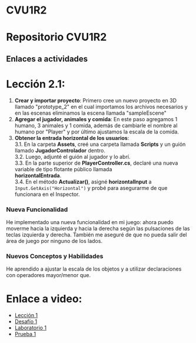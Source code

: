 # CVU1R2

# Repositorio CVU1R2

## Enlaces a actividades

# Lección 2.1: 
1. **Crear y importar proyecto**: Primero cree un nuevo proyecto en 3D llamado "prototype_2" en el cual importamos los archivos necesarios y en las escenas eliminamos la escena llamada "sampleEscene"
2. **Agregar el jugador, animales y comida**: En este paso agregamos 1 humano, 3 animales y 1 comida, además de cambiarle el nombre al humano por "Player" y por último ajustamos la escala de la comida.
3. **Obtener la entrada horizontal de los usuarios**: \
  3.1. En la carpeta **Assets**, creé una carpeta llamada **Scripts** y un guión llamado **JugadorControlador** dentro. \
  3.2. Luego, adjunté el guión al jugador y lo abrí. \
  3.3. En la parte superior de **PlayerController.cs**, declaré una nueva variable de tipo flotante público llamada     
  **horizontalEntrada**. \
  3.4. En el método **Actualizar()**, asigné **horizontalInput** a `Input.GetAxis("Horizontal")` y probé para asegurarme de que funcionara
     en el Inspector. 



### Nueva Funcionalidad
He implementado una nueva funcionalidad en mi juego: ahora puedo moverme hacia la izquierda y hacia la derecha según las pulsaciones de las teclas izquierda y derecha. También me aseguré de que no pueda salir del área de juego por ninguno de los lados.

### Nuevos Conceptos y Habilidades
He aprendido a ajustar la escala de los objetos y a utilizar declaraciones con operadores mayor/menor que.

# Enlace a video:
- [Lección 1](https://link-a-leccion-1.com)
- [Desafío 1](https://link-a-desafio-1.com)
- [Laboratorio 1](https://link-a-laboratorio-1.com)
- [Prueba 1](https://link-a-prueba-1.com)
